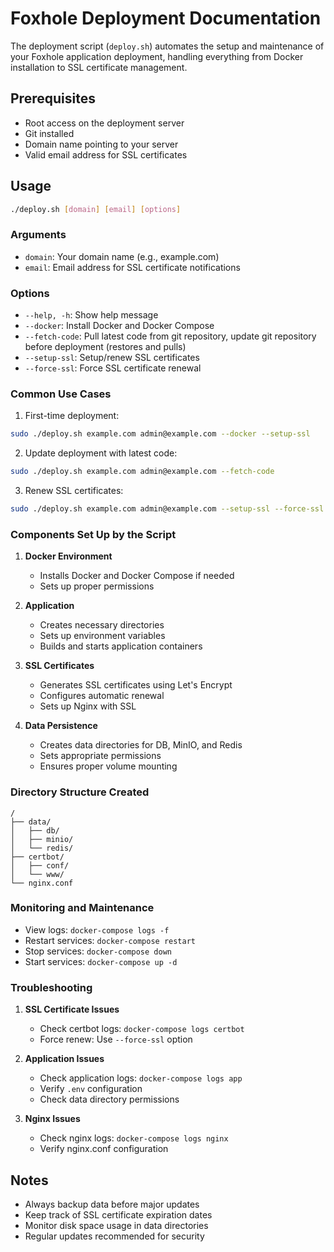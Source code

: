 # Foxhole Deployment Documentation

The deployment script (`deploy.sh`) automates the setup and maintenance of your Foxhole application deployment, handling everything from Docker installation to SSL certificate management.

## Prerequisites

- Root access on the deployment server
- Git installed
- Domain name pointing to your server
- Valid email address for SSL certificates

## Usage

```bash
./deploy.sh [domain] [email] [options]
```

### Arguments

- `domain`: Your domain name (e.g., example.com)
- `email`: Email address for SSL certificate notifications

### Options

- `--help, -h`: Show help message
- `--docker`: Install Docker and Docker Compose
- `--fetch-code`: Pull latest code from git repository, update git repository before deployment (restores and pulls)
- `--setup-ssl`: Setup/renew SSL certificates
- `--force-ssl`: Force SSL certificate renewal

### Common Use Cases

1. First-time deployment:
```bash
sudo ./deploy.sh example.com admin@example.com --docker --setup-ssl
```

2. Update deployment with latest code:
```bash
sudo ./deploy.sh example.com admin@example.com --fetch-code
```

3. Renew SSL certificates:
```bash
sudo ./deploy.sh example.com admin@example.com --setup-ssl --force-ssl
```

### Components Set Up by the Script

1. **Docker Environment**
   - Installs Docker and Docker Compose if needed
   - Sets up proper permissions

2. **Application**
   - Creates necessary directories
   - Sets up environment variables
   - Builds and starts application containers

3. **SSL Certificates**
   - Generates SSL certificates using Let's Encrypt
   - Configures automatic renewal
   - Sets up Nginx with SSL

4. **Data Persistence**
   - Creates data directories for DB, MinIO, and Redis
   - Sets appropriate permissions
   - Ensures proper volume mounting

### Directory Structure Created

```
/
├── data/
│   ├── db/
│   ├── minio/
│   └── redis/
├── certbot/
│   ├── conf/
│   └── www/
└── nginx.conf
```

### Monitoring and Maintenance

- View logs: `docker-compose logs -f`
- Restart services: `docker-compose restart`
- Stop services: `docker-compose down`
- Start services: `docker-compose up -d`

### Troubleshooting

1. **SSL Certificate Issues**
   - Check certbot logs: `docker-compose logs certbot`
   - Force renew: Use `--force-ssl` option

2. **Application Issues**
   - Check application logs: `docker-compose logs app`
   - Verify `.env` configuration
   - Check data directory permissions

3. **Nginx Issues**
   - Check nginx logs: `docker-compose logs nginx`
   - Verify nginx.conf configuration

## Notes

- Always backup data before major updates
- Keep track of SSL certificate expiration dates
- Monitor disk space usage in data directories
- Regular updates recommended for security
